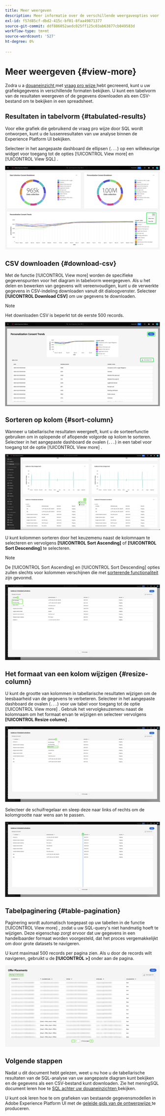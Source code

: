 ```yaml
---
title: Meer weergeven
description: Meer informatie over de verschillende weergaveopties voor de door SQL geanalyseerde gegevens. Vanuit het aangepaste dashboard kunt u de resultaten van uw analyse met tabs bekijken of de verwerkte gegevens in CSV-indeling downloaden.
exl-id: f57d85cf-dbd2-415c-bf01-8faa49871377
source-git-commit: ddf886052aedc025ff125c03ab63877cb049583d
workflow-type: tm+mt
source-wordcount: '527'
ht-degree: 0%

---
```


# Meer weergeven {#view-more}

Zodra u a [ douaneinzicht ](./overview.md) met [ vraag pro wijze ](./overview.md#query-pro-mode) hebt gecreeerd, kunt u uw grafiekgegevens in verschillende formaten bekijken. U kunt een tabelvorm van de resultaten weergeven of de gegevens downloaden als een CSV-bestand om te bekijken in een spreadsheet.

## Resultaten in tabelvorm {#tabulated-results}

Voor elke grafiek die gebruikend de vraag pro wijze door SQL wordt ontworpen, kunt u de lussenresultaten van uw analyse binnen de Experience Platform UI bekijken.

Selecteer in het aangepaste dashboard de ellipsen (`...`) op een willekeurige widget voor toegang tot de opties [!UICONTROL View more] en [!UICONTROL View SQL] .

![ een douanedashboard van A met de ellipsen van een inzicht dropdown menu en de Mening meer en benadrukte SQL opties van de Mening.](../images/sql-insights-query-pro-mode/ellipses-dropdown.png)

## CSV downloaden {#download-csv}

Met de functie [!UICONTROL View more] worden de specifieke gegevenspunten voor het diagram in tabelvorm weergegeven. Als u het delen en bewerken van gegevens wilt vereenvoudigen, kunt u de verwerkte gegevens in CSV-indeling downloaden vanuit dit dialoogvenster. Selecteer **[!UICONTROL Download CSV]** om uw gegevens te downloaden.

>[!NOTE]
>
>Het downloaden CSV is beperkt tot de eerste 500 records.

![ dialoog van A die een voorproef van uw inzicht en in tabelvorm resultaten van uw SQL toont die het inzicht produceerde.](../images/sql-insights-query-pro-mode/view-more-download-csv.png)

## Sorteren op kolom {#sort-column}

Wanneer u tabellarische resultaten weergeeft, kunt u de sorteerfunctie gebruiken om in oplopende of aflopende volgorde op kolom te sorteren. Selecteer in het aangepaste dashboard de ovalen (`...`) in een tabel voor toegang tot de optie [!UICONTROL View more] .

![ een douanedashboard van A met de ellipsen van een lijst dropdown menu en de meer benadrukte optie van de Mening.](../images/sql-insights-query-pro-mode/advanced-ellipses-dropdown.png)

U kunt kolommen sorteren door het keuzemenu naast de kolomnaam te selecteren en vervolgens **[!UICONTROL Sort Ascending]** of **[!UICONTROL Sort Descending]** te selecteren.

>[!NOTE]
>
>De [!UICONTROL Sort Ascending] en [!UICONTROL Sort Descending] opties zullen slechts voor kolommen verschijnen die met [ sorterende functionaliteit ](./overview.md#advanced-attributes) zijn gevormd.

![ de dropdown van de lijstkolom van A die de Gesorting Ascending en de Aflopende benadrukte opties van de Soort tonen.](../images/sql-insights-query-pro-mode/advanced-sort-dropdown.png)

## Het formaat van een kolom wijzigen {#resize-column}

U kunt de grootte van kolommen in tabellarische resultaten wijzigen om de leesbaarheid van de gegevens te verbeteren. Selecteer in het aangepaste dashboard de ovalen (`...`) voor uw tabel voor toegang tot de optie [!UICONTROL View more] . Gebruik het vervolgkeuzemenu naast de kolomnaam om het formaat ervan te wijzigen en selecteer vervolgens **[!UICONTROL Resize column]** .

![ Vervolgkeuzelijst van de lijstkolom die de Resize benadrukte kolomoptie toont.](../images/sql-insights-query-pro-mode/advanced-resize-dropdown.png)

Selecteer de schuifregelaar en sleep deze naar links of rechts om de kolomgrootte naar wens aan te passen.

![ een lijst die de kolom toont resize benadrukte bar.](../images/sql-insights-query-pro-mode/advanced-resize-column.png)

## Tabelpaginering {#table-pagination}

Paginering wordt automatisch toegepast op uw tabellen in de functie [!UICONTROL View more] , zodat u uw SQL-query&#39;s niet handmatig hoeft te wijzigen. Deze eigenschap zorgt ervoor dat uw gegevens in een handelbaarder formaat worden voorgesteld, dat het proces vergemakkelijkt om door grote datasets te navigeren.

U kunt maximaal 500 records per pagina zien. Als u door de records wilt navigeren, gebruikt u de **[!UICONTROL >]** onder aan de pagina.

![ Gematabelde resultaten met benadrukte resultaten en paginering.](../images/sql-insights-query-pro-mode/advanced-table-pagination.png)

## Volgende stappen

Nadat u dit document hebt gelezen, weet u nu hoe u de tabellarische resultaten van de SQL-analyse van uw aangepaste diagram kunt bekijken en de gegevens als een CSV-bestand kunt downloaden. Zie het meningSQL document leren hoe te [ SQL achter uw douaneinzichten ](./view-sql.md) bekijken.

U kunt ook leren hoe te om grafieken van bestaande gegevensmodellen in Adobe Experience Platform UI met de [ geleide gids van de ontwerpwijze ](../standard-dashboards.md) te produceren.
